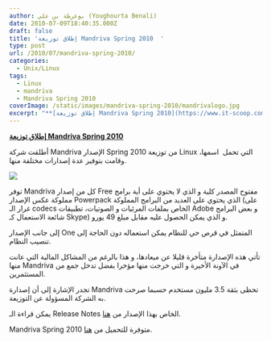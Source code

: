 ```yaml
---
author: يوغرطة بن علي (Youghourta Benali)
date: 2010-07-09T18:40:35.000Z
draft: false
title: 'إطلاق توزيعة Mandriva Spring 2010  '
type: post
url: /2010/07/mandriva-spring-2010/
categories:
  - Unix/Linux
tags:
  - Linux
  - mandriva
  - Mandriva Spring 2010
coverImage: /static/images/mandriva-spring-2010/mandrivalogo.jpg
excerpt: "**[إطلاق توزيعة Mandriva Spring 2010](https://www.it-scoop.com/2010/07/mandriva-spring-2010/)**\n\nأطلقت شركة Mandriva الإصدار Spring 2010 من توزيعة Linux التي تحمل \_اسمها، وقامت بتوفير عدة إصدارات مختلفة منها.\n\n\n\nتوفر Mandriva كل من إصدار Free مفتوح المصدر كلية و الذي لا يحتوي على أية برامج مملوكة عكس الإصدار"
---
```

**[إطلاق توزيعة Mandriva Spring 2010](https://www.it-scoop.com/2010/07/mandriva-spring-2010/)**

أطلقت شركة Mandriva الإصدار Spring 2010 من توزيعة Linux التي تحمل  اسمها، وقامت بتوفير عدة إصدارات مختلفة منها.

![](/static/images/mandriva-spring-2010/mandrivalogo.jpg)

توفر Mandriva كل من إصدار Free مفتوح المصدر كلية و الذي لا يحتوي على أية برامج مملوكة عكس الإصدار Powerpack الذي يحتوي على العديد من البرامج المملوكة (على غرار الـ codecs الخاص بملفات المرئيات و الصوتيات، تطبيقات Adobe و بعض البرامج شائعة الاستعمال كـ Skype) و الذي يمكن الحصول عليه مقابل مبلغ 49 يورو.

إلى جانب الإصدار One المتمثل في قرص حي للنظام يمكن استعماله دون الحاجة إلى تنصيب النظام.

تأتي هذه الإصدارة متأخرة قليلا عن ميعادها، و هذا بالرغم من المشاكل المالية التي عانت منها Mandriva في الآونة الأخيرة و التي خرجت منها مؤخرا بفضل تدخل جمع من المستثمرين.

تجدر الإشارة إلى أن إصدارة Mandriva تحظى بثقة 3.5 مليون مستخدم حسبما صرحت به الشركة المسؤولة عن التوزيعة.

يمكن قراءة الـ Release Notes الخاص بهذا الإصدار من [هنا](http://wiki.mandriva.com/en/2010.1\_Notes).

Mandriva Spring 2010 متوفرة للتحميل من [هنا](http://www2.mandriva.com/fr/downloads/).
